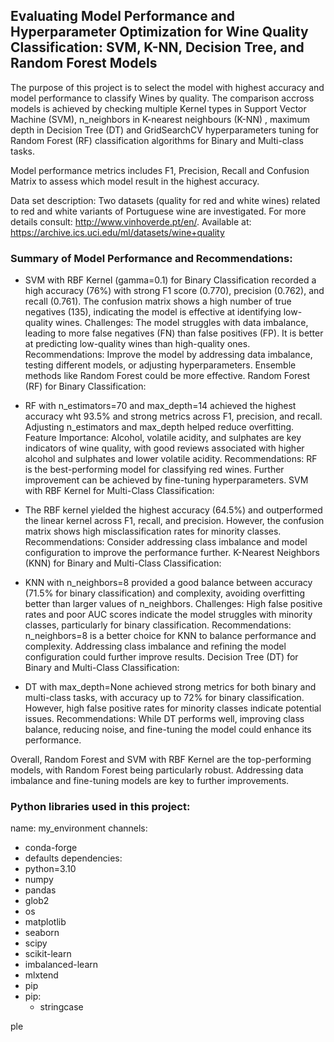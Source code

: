 ## Evaluating Model Performance and Hyperparameter Optimization for Wine Quality Classification: SVM, K-NN, Decision Tree, and Random Forest Models

The purpose of this project is to select the model with highest accuracy and model performance to classify Wines by quality. The comparison accross models is achieved by checking multiple Kernel types in Support Vector Machine (SVM), n_neighbors in K-nearest neighbours (K-NN) , maximum depth in Decision Tree (DT) and GridSearchCV hyperparameters tuning for Random Forest (RF) classification algorithms for Binary and Multi-class tasks.

Model performance metrics includes F1, Precision, Recall and Confusion Matrix to assess which model result in the highest accuracy.

Data set description: Two datasets (quality for red and white wines) related to red and white variants of Portuguese wine are investigated. For more details consult: http://www.vinhoverde.pt/en/. Available at: https://archive.ics.uci.edu/ml/datasets/wine+quality


### Summary of Model Performance and Recommendations:

- SVM with RBF Kernel (gamma=0.1) for Binary Classification recorded a high accuracy (76%) with strong F1 score (0.770), precision (0.762), and recall (0.761). The confusion matrix shows a high number of true negatives (135), indicating the model is effective at identifying low-quality wines. Challenges: The model struggles with data imbalance, leading to more false negatives (FN) than false positives (FP). It is better at predicting low-quality wines than high-quality ones.
Recommendations: Improve the model by addressing data imbalance, testing different models, or adjusting hyperparameters. Ensemble methods like Random Forest could be more effective.
Random Forest (RF) for Binary Classification:

- RF with n_estimators=70 and max_depth=14 achieved the highest accuracy wht 93.5% and strong metrics across F1, precision, and recall. Adjusting n_estimators and max_depth helped reduce overfitting.
Feature Importance: Alcohol, volatile acidity, and sulphates are key indicators of wine quality, with good reviews associated with higher alcohol and sulphates and lower volatile acidity.
Recommendations: RF is the best-performing model for classifying red wines. Further improvement can be achieved by fine-tuning hyperparameters.
SVM with RBF Kernel for Multi-Class Classification:

- The RBF kernel yielded the highest accuracy (64.5%) and outperformed the linear kernel across F1, recall, and precision. However, the confusion matrix shows high misclassification rates for minority classes.
Recommendations: Consider addressing class imbalance and model configuration to improve the performance further.
K-Nearest Neighbors (KNN) for Binary and Multi-Class Classification:

- KNN with n_neighbors=8 provided a good balance between accuracy (71.5% for binary classification) and complexity, avoiding overfitting better than larger values of n_neighbors.
Challenges: High false positive rates and poor AUC scores indicate the model struggles with minority classes, particularly for binary classification.
Recommendations: n_neighbors=8 is a better choice for KNN to balance performance and complexity. Addressing class imbalance and refining the model configuration could further improve results.
Decision Tree (DT) for Binary and Multi-Class Classification:

- DT with max_depth=None achieved strong metrics for both binary and multi-class tasks, with accuracy up to 72% for binary classification. However, high false positive rates for minority classes indicate potential issues.
Recommendations: While DT performs well, improving class balance, reducing noise, and fine-tuning the model could enhance its performance.

Overall, Random Forest and SVM with RBF Kernel are the top-performing models, with Random Forest being particularly robust. Addressing data imbalance and fine-tuning models are key to further improvements.

### Python libraries used in this project:
name: my_environment
channels:
  - conda-forge
  - defaults
dependencies:
  - python=3.10
  - numpy
  - pandas
  - glob2
  - os
  - matplotlib
  - seaborn
  - scipy
  - scikit-learn
  - imbalanced-learn
  - mlxtend
  - pip
  - pip:
    - stringcase
   
  ple
